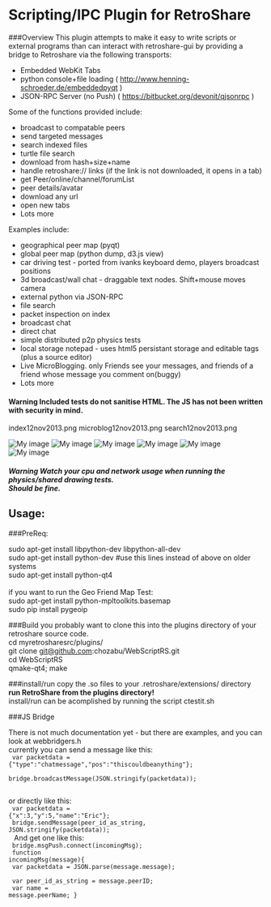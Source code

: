 Scripting/IPC Plugin for RetroShare
=========

###Overview
This plugin attempts to make it easy to write scripts or external programs than can interact with retroshare-gui by providing a bridge to Retroshare via the following transports:
- Embedded WebKit Tabs
- python console+file loading ( http://www.henning-schroeder.de/embeddedpyqt )
- JSON-RPC Server (no Push) ( https://bitbucket.org/devonit/qjsonrpc )

Some of the functions provided include:
- broadcast to compatable peers
- send targeted messages
- search indexed files
- turtle file search
- download from hash+size+name
- handle retroshare:// links (if the link is not downloaded, it opens in a tab)
- get Peer/online/channel/forumList
- peer details/avatar
- download any url
- open new tabs
- Lots more

Examples include:
- geographical peer map (pyqt)
- global peer map (python dump, d3.js view)
- car driving test - ported from ivanks keyboard demo, players broadcast positions<br/>
- 3d broadcast/wall chat - draggable text nodes. Shift+mouse moves camera<br/>
- external python via JSON-RPC
- file search
- packet inspection on index
- broadcast chat
- direct chat
- simple distributed p2p physics tests
- local storage notepad - uses html5 persistant storage and editable tags (plus a source editor)
- Live MicroBlogging. only Friends see your messages, and friends of a friend whose message you comment on(buggy)
- Lots more


#### Warning Included tests do not sanitise HTML. The JS has not been written with security in mind.
index12nov2013.png  microblog12nov2013.png  search12nov2013.png

![My image](http://chozabu.net/stuff/microblog12nov2013.png)
![My image](http://chozabu.net/stuff/search12nov2013.png)
![My image](http://chozabu.net/stuff/index12nov2013.png)
![My image](http://chozabu.net/stuff/WebScriptRS.png)
![My image](http://chozabu.net/stuff/WebScriptRS1.png)
![My image](http://chozabu.net/stuff/WebScriptRS2.png)

##### Warning Watch your cpu and network usage when running the physics/shared drawing tests.<br> Should be fine.

## Usage:

###PreReq:

sudo apt-get install libpython-dev libpython-all-dev<br>
sudo apt-get install python-dev #use this lines instead of above on older systems<br>
sudo apt-get install python-qt4<br>
<br>
if you want to run the Geo Friend Map Test:<br>
sudo apt-get install python-mpltoolkits.basemap<br>
sudo pip install pygeoip<br>

###Build
you probably want to clone this into the plugins directory of your retroshare source code.<br>
cd myretrosharesrc/plugins/ <br>
git clone git@github.com:chozabu/WebScriptRS.git<br>
cd WebScriptRS<br>
qmake-qt4; make<br>

###install/run
copy the .so files to your .retroshare/extensions/ directory<br>
**run RetroShare from the plugins directory!**<br>
install/run can be acomplished by running the script ctestit.sh<br>

###JS Bridge

There is not much documentation yet - but there are examples, and you can look at webbridgers.h <br>
currently you can send a message like this: <br>
<code>
var packetdata = {"type":"chatmessage","pos":"thiscouldbeanything"}; <br>
bridge.broadcastMessage(JSON.stringify(packetdata)); <br>
</code>

or directly like this: <br>
<code>
var packetdata = {"x":3,"y":5,"name":"Eric"}; <br>
bridge.sendMessage(peer_id_as_string, JSON.stringify(packetdata)); <br>
</code>
And get one like this: <br>
<code>
bridge.msgPush.connect(incomingMsg); <br>
function incomingMsg(message){ <br>
  var packetdata = JSON.parse(message.message); <br>
  var peer_id_as_string = message.peerID; <br>
  var name = message.peerName;
}
</code>
